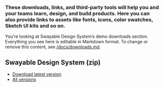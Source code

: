 ### These downloads, links, and third-party tools will help you and your teams learn, design, and build products. Here you can also provide links to assets like fonts, icons, color swatches, Sketch UI kits and so&nbsp;on.

You’re looking at Swayable Design System’s demo downloads section. Everything you see here is editable in Markdown format. To change or remove this content, see [/docs/downloads.md](https://github.com/viljamis/vue-design-system/blob/master/docs/downloads.md).

## Swayable Design System (zip)

- [Download latest version](https://github.com/viljamis/vue-design-system/archive/master.zip)
- [All versions](https://github.com/viljamis/vue-design-system/releases)
